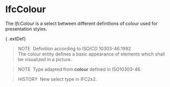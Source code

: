 IfcColour
=========

The _IfcColour_ is a select between different definitions of colour used for presentation styles.

{ .extDef}
> NOTE&nbsp; Definition according to ISO/CD 10303-46:1992  
> The colour entity defines a basic appearance of elements which shall be visualized in a picture.

> NOTE&nbsp; Type adapted from **colour** defined in ISO10303-46.

> HISTORY&nbsp; New select type in IFC2x2.
